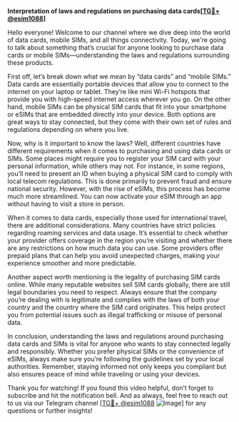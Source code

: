 **Interpretation of laws and regulations on purchasing data cards[[TG💪+ @esim1088](https://t.me/s/esim1088)]**

Hello everyone! Welcome to our channel where we dive deep into the world of data cards, mobile SIMs, and all things connectivity. Today, we're going to talk about something that’s crucial for anyone looking to purchase data cards or mobile SIMs—understanding the laws and regulations surrounding these products.

First off, let’s break down what we mean by “data cards” and “mobile SIMs.” Data cards are essentially portable devices that allow you to connect to the internet on your laptop or tablet. They’re like mini Wi-Fi hotspots that provide you with high-speed internet access wherever you go. On the other hand, mobile SIMs can be physical SIM cards that fit into your smartphone or eSIMs that are embedded directly into your device. Both options are great ways to stay connected, but they come with their own set of rules and regulations depending on where you live.

Now, why is it important to know the laws? Well, different countries have different requirements when it comes to purchasing and using data cards or SIMs. Some places might require you to register your SIM card with your personal information, while others may not. For instance, in some regions, you’ll need to present an ID when buying a physical SIM card to comply with local telecom regulations. This is done primarily to prevent fraud and ensure national security. However, with the rise of eSIMs, this process has become much more streamlined. You can now activate your eSIM through an app without having to visit a store in person.

When it comes to data cards, especially those used for international travel, there are additional considerations. Many countries have strict policies regarding roaming services and data usage. It’s essential to check whether your provider offers coverage in the region you’re visiting and whether there are any restrictions on how much data you can use. Some providers offer prepaid plans that can help you avoid unexpected charges, making your experience smoother and more predictable.

Another aspect worth mentioning is the legality of purchasing SIM cards online. While many reputable websites sell SIM cards globally, there are still legal boundaries you need to respect. Always ensure that the company you’re dealing with is legitimate and complies with the laws of both your country and the country where the SIM card originates. This helps protect you from potential issues such as illegal trafficking or misuse of personal data.

In conclusion, understanding the laws and regulations around purchasing data cards and SIMs is vital for anyone who wants to stay connected legally and responsibly. Whether you prefer physical SIMs or the convenience of eSIMs, always make sure you’re following the guidelines set by your local authorities. Remember, staying informed not only keeps you compliant but also ensures peace of mind while traveling or using your devices.

Thank you for watching! If you found this video helpful, don’t forget to subscribe and hit the notification bell. And as always, feel free to reach out to us via our Telegram channel [[TG💪+ @esim1088](https://t.me/s/esim1088) ![Image](https://i.postimg.cc/Y0z9fWf4/image.png)] for any questions or further insights!